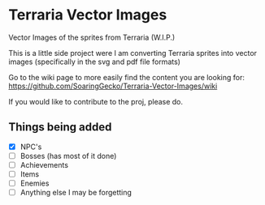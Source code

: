 # Terraria Vector Images
 Vector Images of the sprites from Terraria (W.I.P.)
 
This is a little side project were I am converting Terraria sprites into vector images (specifically in the svg and pdf file formats)

Go to the wiki page to more easily find the content you are looking for: https://github.com/SoaringGecko/Terraria-Vector-Images/wiki

If you would like to contribute to the proj, please do.

## Things being added
- [x] NPC's
- [ ] Bosses (has most of it done)
- [ ] Achievements
- [ ] Items
- [ ] Enemies
- [ ] Anything else I may be forgetting
